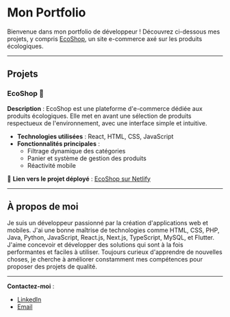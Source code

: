 # Mon Portfolio

Bienvenue dans mon portfolio de développeur ! Découvrez ci-dessous mes projets, y compris [EcoShop](lien-de-deploiement), un site e-commerce axé sur les produits écologiques.

---

## Projets

### EcoShop 🌱
**Description** : EcoShop est une plateforme d'e-commerce dédiée aux produits écologiques. Elle met en avant une sélection de produits respectueux de l'environnement, avec une interface simple et intuitive.

- **Technologies utilisées** : React, HTML, CSS, JavaScript
- **Fonctionnalités principales** :
  - Filtrage dynamique des catégories
  - Panier et système de gestion des produits
  - Réactivité mobile

🔗 **Lien vers le projet déployé** : [EcoShop sur Netlify](https://673699f85c59e8bf06219e55--eco-shop-sayna.netlify.app/)


---

## À propos de moi
Je suis un développeur passionné par la création d'applications web et mobiles. J'ai une bonne maîtrise de technologies comme HTML, CSS, PHP, Java, Python, JavaScript, React.js, Next.js, TypeScript, MySQL, et Flutter. J'aime concevoir et développer des solutions qui sont à la fois performantes et faciles à utiliser. Toujours curieux d'apprendre de nouvelles choses, je cherche à améliorer constamment mes compétences pour proposer des projets de qualité.

---

**Contactez-moi** :
- [LinkedIn](www.linkedin.com/in/youssou-sall-96a293276)
- [Email](mailto:sallyoussou13@gmail.com)
